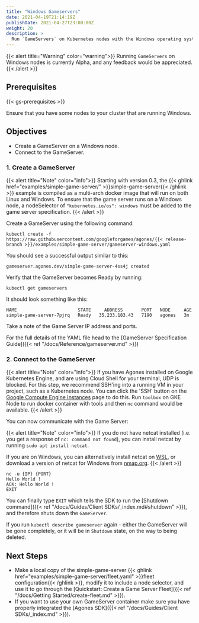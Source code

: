 ```yaml
---
title: "Windows Gameservers"
date: 2021-04-19T21:14:19Z
publishDate: 2021-04-27T23:00:00Z
weight: 20
description: >
  Run `GameServers` on Kubernetes nodes with the Windows operating system.
---
```


{{< alert title="Warning" color="warning">}}
Running `GameServers` on Windows nodes is currently Alpha, and any feedback
would be appreciated.
{{< /alert >}}

## Prerequisites

{{< gs-prerequisites >}}

Ensure that you have some nodes to your cluster that are running Windows.

## Objectives

- Create a GameServer on a Windows node.
- Connect to the GameServer.

### 1. Create a GameServer

{{< alert title="Note" color="info">}}
Starting with version 0.3, the {{< ghlink href="examples/simple-game-server/" >}}simple-game-server{{< /ghlink >}} example is compiled as a multi-arch docker image that will run on both Linux and Windows. To ensure that the game server runs on a Windows node, a nodeSelector of `"kubernetes.io/os": windows` must be added to the game server specification.
{{< /alert >}}

Create a GameServer using the following command:

```
kubectl create -f https://raw.githubusercontent.com/googleforgames/agones/{{< release-branch >}}/examples/simple-game-server/gameserver-windows.yaml
```

You should see a successful output similar to this:

```
gameserver.agones.dev/simple-game-server-4ss4j created
```

Verify that the GameServer becomes Ready by running:

```
kubectl get gameservers
```
It should look something like this:

```
NAME                       STATE     ADDRESS       PORT   NODE     AGE
simple-game-server-7pjrq   Ready   35.233.183.43   7190   agones   3m
```

Take a note of the Game Server IP address and ports.

For the full details of the YAML file head to the [GameServer Specification Guide]({{< ref "/docs/Reference/gameserver.md" >}})


### 2. Connect to the GameServer

{{< alert title="Note" color="info">}}
If you have Agones installed on Google Kubernetes Engine, and are using
  Cloud Shell for your terminal, UDP is blocked. For this step, we recommend
  SSH'ing into a running VM in your project, such as a Kubernetes node.
  You can click the 'SSH' button on the [Google Compute Engine Instances](https://console.cloud.google.com/compute/instances)
  page to do this.
  Run `toolbox` on GKE Node to run docker container with tools and then `nc` command would be available.
{{< /alert >}}

You can now communicate with the Game Server:

{{< alert title="Note" color="info">}}
If you do not have netcat installed
  (i.e. you get a response of `nc: command not found`),
  you can install netcat by running `sudo apt install netcat`.

If you are on Windows, you can alternatively install netcat on
[WSL](https://docs.microsoft.com/en-us/windows/wsl/install-win10),
or download a version of netcat for Windows from [nmap.org](https://nmap.org/ncat/).
{{< /alert >}}

```
nc -u {IP} {PORT}
Hello World !
ACK: Hello World !
EXIT
```

You can finally type `EXIT` which tells the SDK to run the [Shutdown command]({{< ref "/docs/Guides/Client SDKs/_index.md#shutdown" >}}), and therefore shuts down the `GameServer`.

If you run `kubectl describe gameserver` again - either the GameServer will be gone completely, or it will be in `Shutdown` state, on the way to being deleted.


## Next Steps

- Make a local copy of the simple-game-server {{< ghlink href="examples/simple-game-server/fleet.yaml" >}}fleet configuration{{< /ghlink >}},
modify it to include a node selector, and use it to go through the [Quickstart: Create a Game Server Fleet]({{< ref "/docs/Getting Started/create-fleet.md" >}}).
- If you want to use your own GameServer container make sure you have properly integrated the [Agones SDK]({{< ref "/docs/Guides/Client SDKs/_index.md" >}}).


